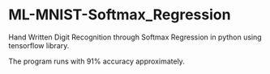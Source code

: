 # ML-MNIST-Softmax_Regression
Hand Written Digit Recognition through Softmax Regression in python using tensorflow library.


The program runs with 91% accuracy approximately.
